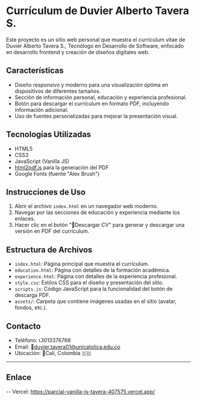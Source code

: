 # Currículum de Duvier Alberto Tavera S.

Este proyecto es un sitio web personal que muestra el currículum vitae de Duvier Alberto Tavera S., Tecnólogo en Desarrollo de Software, enfocado en desarrollo frontend y creación de diseños digitales web.

## Características

- Diseño responsivo y moderno para una visualización óptima en dispositivos de diferentes tamaños.
- Sección de información personal, educación y experiencia profesional.
- Botón para descargar el currículum en formato PDF, incluyendo información adicional.
- Uso de fuentes personalizadas para mejorar la presentación visual.

## Tecnologías Utilizadas

- HTML5
- CSS3
- JavaScript (Vanilla JS)
- [html2pdf.js](https://github.com/eKoopmans/html2pdf.js) para la generación del PDF
- Google Fonts (fuente "Alex Brush")

## Instrucciones de Uso

1. Abrir el archivo `index.html` en un navegador web moderno.
2. Navegar por las secciones de educación y experiencia mediante los enlaces.
3. Hacer clic en el botón "📄Descargar CV" para generar y descargar una versión en PDF del currículum.

## Estructura de Archivos

- `index.html`: Página principal que muestra el currículum.
- `education.html`: Página con detalles de la formación académica.
- `experience.html`: Página con detalles de la experiencia profesional.
- `style.css`: Estilos CSS para el diseño y presentación del sitio.
- `scripts.js`: Código JavaScript para la funcionalidad del botón de descarga PDF.
- `assets/`: Carpeta que contiene imágenes usadas en el sitio (avatar, fondos, etc.).

## Contacto

- Teléfono: 📞3013376768
- Email: 📧duvier.tavera01@unicatolica.edu.co
- Ubicación: 📍Cali, Colombia 🇨🇴

---

## Enlace 

-- Vercel: https://parcial-vanilla-js-tavera-407575.vercel.app/
